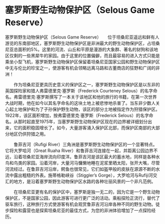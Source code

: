 # 塞罗斯野生动物保护区（Selous Game Reserve）
塞罗斯野生动物保护区（Selous Game Reserve）　　位于坦桑尼亚遥远和鲜有人游览的东南部地区，塞罗斯野生动物保护区是非洲最大的野生动物保护区，占坦桑尼亚总面积的5%。这里的河流、山丘和平原是漫游的大象群、著名的豺狗和该地区仅剩的一些黑犀牛的家园。由于这里的位置偏僻，而且最容易的进入方式只能是乘坐小型飞机，塞罗斯野生动物保护区保留着坦桑尼亚国家公园和野生动物保护区中无与伦比的珍宝之一，使游客有机会领略远离马路和古董商店的狂野和广阔的非洲！ 

　　作为坦桑尼亚更具历史意义的保护区之一，塞罗斯野生动物保护区是以东非的英国探险家和猎人弗雷德里克·塞罗斯（Frederick Courteney Selous）的名字命名。弗雷德里克·塞罗斯撰写了一本关于该地区和他的旅行的书籍，在第一次世界大战时期，他在如今以其名字命名的这块土地上被悲惨地杀害了。当东非少数人关心起土地保护和为了子孙保护野生动物，该区的部分土地被指定作为狩猎保护区。1922年，该区面积增加，按弗雷德里克·塞罗斯（Frederick Selous）的名字命名。从那时起直至1975年，当塞罗斯野生动物保护区现在的边界被详细划分出来，它的面积稳固增长了。如今，大量游客涌入保护区北部，而保护区南部的大部分地区仍供狩猎之用。 

　　鲁菲吉河（Rufigi River）三角洲是塞罗斯野生动物保护区的一个显著特点。它将大罗哈河（Great Ruaha River）和鲁菲吉河连接在一起，并距离公园边界不远，沿着坦桑尼亚海岸流向印度洋。鲁菲吉河是该区最大的蓄水地，同样是各种水鸟和鸟类的家园。沿着河岸，大量河马慵懒地睡在泥浆里晒太阳，张开大嘴，尽管河流经过。在鲁菲吉河沿岸，鳄鱼也很常见，它们如盔甲般的皮肤在源源不断的水流中露出粗糙的外表。施蒂格勒峡谷（Stiggler’s Gorge），大罗哈河与Rufiji河交汇的地方，是沿着塞罗斯野生动物保护区水路的各种壮丽风景的一个非凡范例。 

　　在坦桑尼亚更有名的保护区中，塞罗斯是独一无二的，因为它是一个野生动物保护区，不是国家公园，因此游客可进行更广泛的活动。乘船探险正流行，替代了驱车旅行，这种旅行方式使游客有机会观赏鲁菲吉河沿岸各种不同的野生动物。徒步探险和露营也是探索坦桑尼亚的最佳方式，为您的非洲体验增加了一点探险经历。